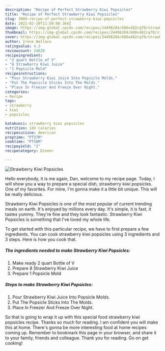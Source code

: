 ```yaml
---
description: "Recipe of Perfect Strawberry Kiwi Popsicles"
title: "Recipe of Perfect Strawberry Kiwi Popsicles"
slug: 3609-recipe-of-perfect-strawberry-kiwi-popsicles
date: 2022-02-20T11:50:08.364Z
image: https://img-global.cpcdn.com/recipes/24496204/680x482cq70/strawberry-kiwi-popsicles-recipe-main-photo.jpg
thumbnail: https://img-global.cpcdn.com/recipes/24496204/680x482cq70/strawberry-kiwi-popsicles-recipe-main-photo.jpg
cover: https://img-global.cpcdn.com/recipes/24496204/680x482cq70/strawberry-kiwi-popsicles-recipe-main-photo.jpg
author: Irene Wallace
ratingvalue: 4.3
reviewcount: 24628
recipeingredient:
- "2 quart Bottle of V"
- "8 Strawberry Kiwi Juice"
- "1 Popsicle Mold"
recipeinstructions:
- "Pour Strawberry Kiwi Juice Into Popsicle Molds."
- "Put The Popsicle Sticks Into The Molds."
- "Place In Freezer And Freeze Over Night."
categories:
- Recipe
tags:
- strawberry
- kiwi
- popsicles

katakunci: strawberry kiwi popsicles 
nutrition: 143 calories
recipecuisine: American
preptime: "PT37M"
cooktime: "PT50M"
recipeyield: "2"
recipecategory: Dinner

---
```



![Strawberry Kiwi Popsicles](https://img-global.cpcdn.com/recipes/24496204/680x482cq70/strawberry-kiwi-popsicles-recipe-main-photo.jpg)

Hello everybody, it is me again, Dan, welcome to my recipe page. Today, I will show you a way to prepare a special dish, strawberry kiwi popsicles. One of my favorites. For mine, I'm gonna make it a little bit unique. This will be really delicious.



Strawberry Kiwi Popsicles is one of the most popular of current trending meals on earth. It's enjoyed by millions every day. It's simple, it is fast, it tastes yummy. They're fine and they look fantastic. Strawberry Kiwi Popsicles is something that I've loved my whole life.


To get started with this particular recipe, we have to first prepare a few ingredients. You can cook strawberry kiwi popsicles using 3 ingredients and 3 steps. Here is how you cook that.

<!--inarticleads1-->

##### The ingredients needed to make Strawberry Kiwi Popsicles:

1. Make ready 2 quart Bottle of V
1. Prepare 8 Strawberry Kiwi Juice
1. Prepare 1 Popsicle Mold




<!--inarticleads2-->

##### Steps to make Strawberry Kiwi Popsicles:

1. Pour Strawberry Kiwi Juice Into Popsicle Molds.
1. Put The Popsicle Sticks Into The Molds.
1. Place In Freezer And Freeze Over Night.




So that is going to wrap it up with this special food strawberry kiwi popsicles recipe. Thanks so much for reading. I am confident you will make this at home. There's gonna be more interesting food at home recipes coming up. Remember to bookmark this page in your browser, and share it to your family, friends and colleague. Thank you for reading. Go on get cooking!
